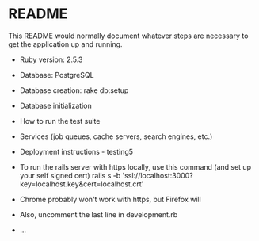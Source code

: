 # README

This README would normally document whatever steps are necessary to get the
application up and running.

* Ruby version: 2.5.3

* Database: PostgreSQL

* Database creation: rake db:setup

* Database initialization

* How to run the test suite

* Services (job queues, cache servers, search engines, etc.)

* Deployment instructions - testing5

* To run the rails server with https locally, use this command (and set up your self signed cert)
rails s -b 'ssl://localhost:3000?key=localhost.key&cert=localhost.crt'
* Chrome probably won't work with https, but Firefox will
* Also, uncomment the last line in development.rb 
* ...
